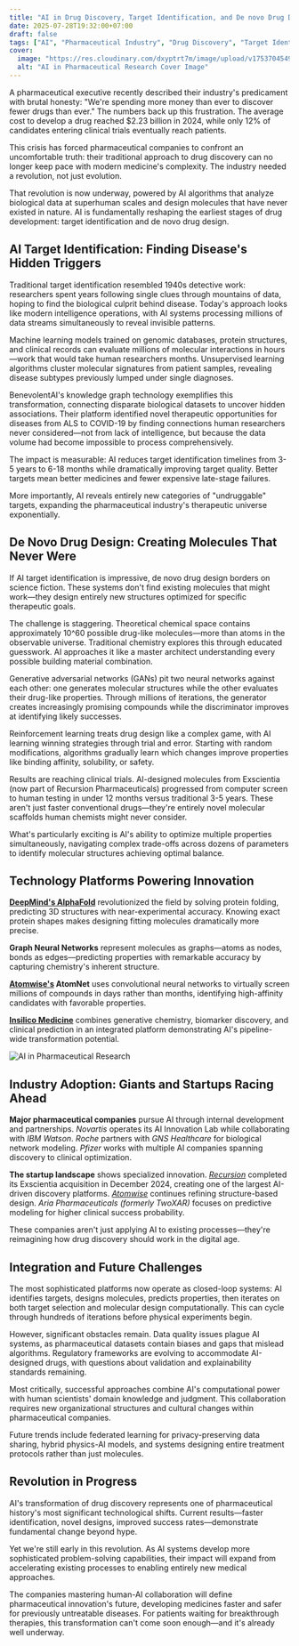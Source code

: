 ```yaml
---
title: "AI in Drug Discovery, Target Identification, and De novo Drug Design"
date: 2025-07-28T19:32:00+07:00
draft: false
tags: ["AI", "Pharmaceutical Industry", "Drug Discovery", "Target Identification", "De novo Drug Design"]
cover:
  image: "https://res.cloudinary.com/dxyptrt7m/image/upload/v1753704549/tdrtklihvnbpzboahq2t.jpg"
  alt: "AI in Pharmaceutical Research Cover Image"
---
```


A pharmaceutical executive recently described their industry's predicament with brutal honesty: "We're spending more money than ever to discover fewer drugs than ever." The numbers back up this frustration. The average cost to develop a drug reached $2.23 billion in 2024, while only 12% of candidates entering clinical trials eventually reach patients.

This crisis has forced pharmaceutical companies to confront an uncomfortable truth: their traditional approach to drug discovery can no longer keep pace with modern medicine's complexity. The industry needed a revolution, not just evolution.

That revolution is now underway, powered by AI algorithms that analyze biological data at superhuman scales and design molecules that have never existed in nature. AI is fundamentally reshaping the earliest stages of drug development: target identification and de novo drug design.

## AI Target Identification: Finding Disease's Hidden Triggers

Traditional target identification resembled 1940s detective work: researchers spent years following single clues through mountains of data, hoping to find the biological culprit behind disease. Today's approach looks like modern intelligence operations, with AI systems processing millions of data streams simultaneously to reveal invisible patterns.

Machine learning models trained on genomic databases, protein structures, and clinical records can evaluate millions of molecular interactions in hours—work that would take human researchers months. Unsupervised learning algorithms cluster molecular signatures from patient samples, revealing disease subtypes previously lumped under single diagnoses.

BenevolentAI's knowledge graph technology exemplifies this transformation, connecting disparate biological datasets to uncover hidden associations. Their platform identified novel therapeutic opportunities for diseases from ALS to COVID-19 by finding connections human researchers never considered—not from lack of intelligence, but because the data volume had become impossible to process comprehensively.

The impact is measurable: AI reduces target identification timelines from 3-5 years to 6-18 months while dramatically improving target quality. Better targets mean better medicines and fewer expensive late-stage failures.

More importantly, AI reveals entirely new categories of "undruggable" targets, expanding the pharmaceutical industry's therapeutic universe exponentially.

## De Novo Drug Design: Creating Molecules That Never Were

If AI target identification is impressive, de novo drug design borders on science fiction. These systems don't find existing molecules that might work—they design entirely new structures optimized for specific therapeutic goals.

The challenge is staggering. Theoretical chemical space contains approximately 10^60 possible drug-like molecules—more than atoms in the observable universe. Traditional chemistry explores this through educated guesswork. AI approaches it like a master architect understanding every possible building material combination.

Generative adversarial networks (GANs) pit two neural networks against each other: one generates molecular structures while the other evaluates their drug-like properties. Through millions of iterations, the generator creates increasingly promising compounds while the discriminator improves at identifying likely successes.

Reinforcement learning treats drug design like a complex game, with AI learning winning strategies through trial and error. Starting with random modifications, algorithms gradually learn which changes improve properties like binding affinity, solubility, or safety.

Results are reaching clinical trials. AI-designed molecules from Exscientia (now part of Recursion Pharmaceuticals) progressed from computer screen to human testing in under 12 months versus traditional 3-5 years. These aren't just faster conventional drugs—they're entirely novel molecular scaffolds human chemists might never consider.

What's particularly exciting is AI's ability to optimize multiple properties simultaneously, navigating complex trade-offs across dozens of parameters to identify molecular structures achieving optimal balance.

## Technology Platforms Powering Innovation

**[DeepMind's AlphaFold](https://kalimawiki.vercel.app/posts/alphafold-applications_-when-ai-decodes-protein-structures-and-predicts-drug-interactions-2025-06-27/)** revolutionized the field by solving protein folding, predicting 3D structures with near-experimental accuracy. Knowing exact protein shapes makes designing fitting molecules dramatically more precise.

**Graph Neural Networks** represent molecules as graphs—atoms as nodes, bonds as edges—predicting properties with remarkable accuracy by capturing chemistry's inherent structure.

**[Atomwise's](https://kalimawiki.vercel.app/posts/the-structure-speaks-atomwises-unique-ai-approach-to-drug-design-2025-07-06/) AtomNet** uses convolutional neural networks to virtually screen millions of compounds in days rather than months, identifying high-affinity candidates with favorable properties.

**[Insilico Medicine](https://kalimawiki.vercel.app/posts/in-depth-with-insilico-medicine_-redefining-pharma-through-artificial-intelligence-2025-06-17/)** combines generative chemistry, biomarker discovery, and clinical prediction in an integrated platform demonstrating AI's pipeline-wide transformation potential.

![AI in Pharmaceutical Research](https://res.cloudinary.com/dxyptrt7m/image/upload/v1753704490/th3zktsn3z26kdlmabpy.jpg)

## Industry Adoption: Giants and Startups Racing Ahead

**Major pharmaceutical companies** pursue AI through internal development and partnerships. *Novartis* operates its AI Innovation Lab while collaborating with *IBM Watson*. *Roche* partners with *GNS Healthcare* for biological network modeling. *Pfizer* works with multiple AI companies spanning discovery to clinical optimization.

**The startup landscape** shows specialized innovation. *[Recursion](https://kalimawiki.vercel.app/posts/recursion-pharmaceuticals_-an-analytical-overview-of-innovation-in-tech-driven-biotech-2025-06-20/)* completed its Exscientia acquisition in December 2024, creating one of the largest AI-driven discovery platforms. *[Atomwise](https://kalimawiki.vercel.app/posts/the-structure-speaks-atomwises-unique-ai-approach-to-drug-design-2025-07-06/)* continues refining structure-based design. *Aria Pharmaceuticals (formerly TwoXAR)* focuses on predictive modeling for higher clinical success probability.

These companies aren't just applying AI to existing processes—they're reimagining how drug discovery should work in the digital age.

## Integration and Future Challenges

The most sophisticated platforms now operate as closed-loop systems: AI identifies targets, designs molecules, predicts properties, then iterates on both target selection and molecular design computationally. This can cycle through hundreds of iterations before physical experiments begin.

However, significant obstacles remain. Data quality issues plague AI systems, as pharmaceutical datasets contain biases and gaps that mislead algorithms. Regulatory frameworks are evolving to accommodate AI-designed drugs, with questions about validation and explainability standards remaining.

Most critically, successful approaches combine AI's computational power with human scientists' domain knowledge and judgment. This collaboration requires new organizational structures and cultural changes within pharmaceutical companies.

Future trends include federated learning for privacy-preserving data sharing, hybrid physics-AI models, and systems designing entire treatment protocols rather than just molecules.

## Revolution in Progress

AI's transformation of drug discovery represents one of pharmaceutical history's most significant technological shifts. Current results—faster identification, novel designs, improved success rates—demonstrate fundamental change beyond hype.

Yet we're still early in this revolution. As AI systems develop more sophisticated problem-solving capabilities, their impact will expand from accelerating existing processes to enabling entirely new medical approaches.

The companies mastering human-AI collaboration will define pharmaceutical innovation's future, developing medicines faster and safer for previously untreatable diseases. For patients waiting for breakthrough therapies, this transformation can't come soon enough—and it's already well underway.